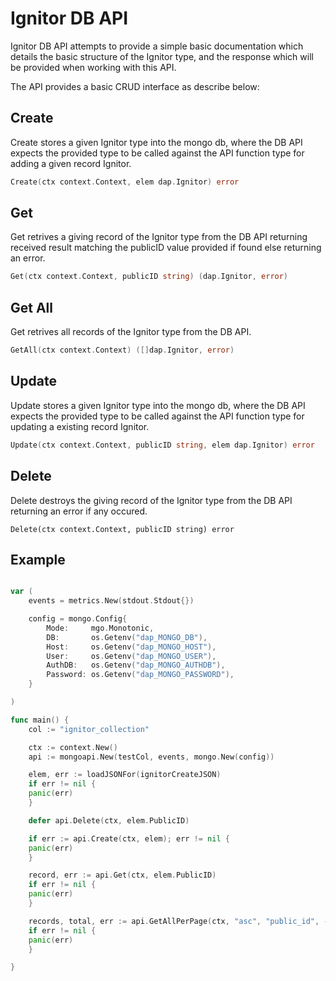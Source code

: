Ignitor DB API
===============================

Ignitor DB API attempts to provide a simple basic documentation which details
the basic structure of the Ignitor type, and the response which will be provided
when working with this API.

The API provides a basic CRUD interface as describe below:

## Create

Create stores a given Ignitor type into the mongo db, where the DB API expects the provided type to be called
against the API function type for adding a given record Ignitor.

```go
Create(ctx context.Context, elem dap.Ignitor) error
```

## Get

Get retrives a giving record of the Ignitor type from the DB API returning received result matching
the publicID value provided if found else returning an error.

```go
Get(ctx context.Context, publicID string) (dap.Ignitor, error)
```

## Get All

Get retrives all records of the Ignitor type from the DB API.

```go
GetAll(ctx context.Context) ([]dap.Ignitor, error)
```

## Update

Update stores a given Ignitor type into the mongo db, where the DB API expects the provided type to be called
against the API function type for updating a existing record Ignitor.

```go
Update(ctx context.Context, publicID string, elem dap.Ignitor) error
```

## Delete

Delete destroys the giving record of the Ignitor type from the DB API returning an error if any occured.

```
Delete(ctx context.Context, publicID string) error
```


## Example

```go

var (
	events = metrics.New(stdout.Stdout{})

	config = mongo.Config{
		Mode:     mgo.Monotonic,
		DB:       os.Getenv("dap_MONGO_DB"),
		Host:     os.Getenv("dap_MONGO_HOST"),
		User:     os.Getenv("dap_MONGO_USER"),
		AuthDB:   os.Getenv("dap_MONGO_AUTHDB"),
		Password: os.Getenv("dap_MONGO_PASSWORD"),
	}

)

func main() {
	col := "ignitor_collection"

	ctx := context.New()
	api := mongoapi.New(testCol, events, mongo.New(config))

	elem, err := loadJSONFor(ignitorCreateJSON)
	if err != nil {
    panic(err)
	}

	defer api.Delete(ctx, elem.PublicID)

	if err := api.Create(ctx, elem); err != nil {
    panic(err)
	}

	record, err := api.Get(ctx, elem.PublicID)
	if err != nil {
    panic(err)
	}

	records, total, err := api.GetAllPerPage(ctx, "asc", "public_id", -1, -1)
	if err != nil {
    panic(err)
	}

}
```

